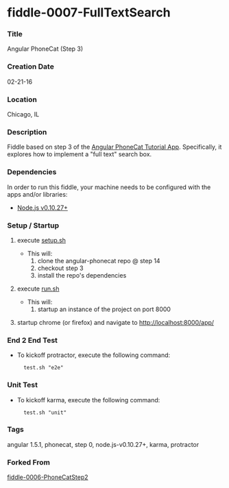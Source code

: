 fiddle-0007-FullTextSearch
======


### Title

Angular PhoneCat (Step 3)


### Creation Date

02-21-16


### Location

Chicago, IL


### Description

Fiddle based on step 3 of the [Angular PhoneCat Tutorial App](https://docs.angularjs.org/tutorial/step_03).
Specifically, it explores how to implement a "full text" search box.


### Dependencies

In order to run this fiddle, your machine needs to be configured with the apps and/or libraries:

 *  [Node.js v0.10.27+](http://nodejs.org/)


### Setup / Startup

1.  execute [setup.sh](setup.sh)
    * This will:
        1.  clone the angular-phonecat repo @ step 14
        2.  checkout step 3
        3.  install the repo's dependencies

2.  execute [run.sh](run.sh)
    * This will:
        1.  startup an instance of the project on port 8000
3.  startup chrome (or firefox) and navigate to [http://localhost:8000/app/](http://localhost:8000/app/)


### End 2 End Test

* To kickoff protractor, execute the following command:

        test.sh "e2e"


### Unit Test

* To kickoff karma, execute the following command:

        test.sh "unit"


### Tags

angular 1.5.1, phonecat, step 0, node.js-v0.10.27+, karma, protractor


### Forked From

[fiddle-0006-PhoneCatStep2](../fiddle-0006-PhoneCatStep2)
